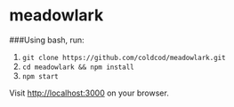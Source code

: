# meadowlark

###Using bash, run:

1. `git clone https://github.com/coldcod/meadowlark.git`
2. `cd meadowlark && npm install`
3. `npm start`

Visit [http://localhost:3000](http://localhost:3000) on your browser.
